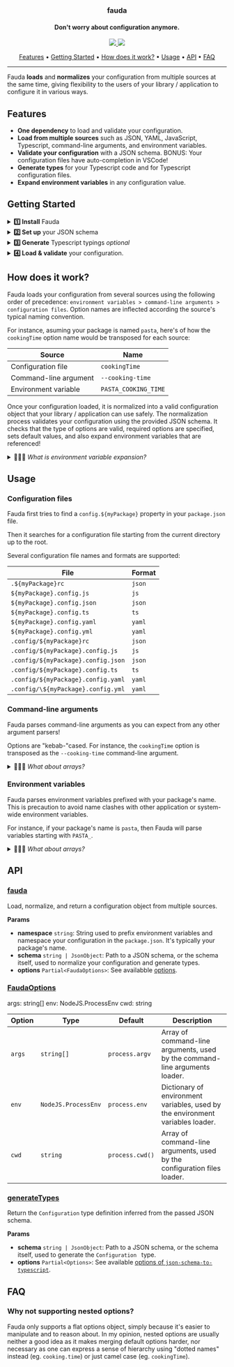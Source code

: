 <h3 align="center">fauda</h3>
<h4 align="center">Don't worry about configuration anymore.</h4>

<p align="center">
  <a href="https://zapier.slack.com/archives/CD4LXLTK5">
    <img src="https://img.shields.io/badge/team-foundations-brightgreen?style=flat-square" />
  </a>
  <a href="https://zapier.slack.com/archives/CD4LXLTK5">
    <img src="https://img.shields.io/badge/maintained-yes-brightgreen?style=flat-square" />
  </a>
</p>

<p align="center">
  <a href="#features">Features</a> •
  <a href="#getting-started">Getting Started</a> •
  <a href="#how-does-it-work">How does it work?</a> •
  <a href="#usage">Usage</a> •
  <a href="#api">API</a> •
  <a href="#faq">FAQ</a>
</p>

---

Fauda **loads** and **normalizes** your configuration from multiple sources at the same time, giving flexibility to the users of your library / application to configure it in various ways.

## Features

- **One dependency** to load and validate your configuration.
- **Load from multiple sources** such as JSON, YAML, JavaScript, Typescript, command-line arguments, and environment variables.
- **Validate your configuration** with a JSON schema. BONUS: Your configuration files have auto-completion in VSCode!
- **Generate types** for your Typescript code and for Typescript configuration files.
- **Expand environment variables** in any configuration value.

## Getting Started

<details>
<summary><b>1️⃣ Install</b> Fauda</summary><br>

```sh
npm install fauda
```

</details>

<details>
<summary><b>2️⃣ Set up</b> your JSON schema</summary><br>

Fauda relies on a [JSON schema](https://json-schema.org/) to load and validate your configuration, but also to generate types.

For more information please take a look at TODO.

```json
{
  "$schema": "http://json-schema.org/draft-07/schema",
  "title": "My awesome pasta app configuration",
  "type": "object",
  "properties": {
    "$schema": {
      "description": "Path to my pasta app's schema.",
      "type": "string"
    },
    "type": {
      "description": "The type of pasta.",
      "type": "string",
      "enum": ["Fettuccine", "Tagliatelle"],
      "default": "Fettuccine"
    },
    "cookingTime": {
      "description": "Cooking time in seconds.",
      "type": "number",
      "default": 300
    },
    "seasoning": {
      "description": "A list of seasoning ingredients.",
      "type": "array",
      "items": {
        "type": "string"
      },
      "default": ["Salt", "Pepper", "Olive Oil", "Pecorino"]
    }
  },
  "required": ["type"]
}
```

</details>

<details>
<summary><b>3️⃣ Generate</b> Typescript typings <i>optional</i></summary><br>

```sh
$ npx fauda types
```

This will generate the `Configuration` type in `src/configuration.ts` by default.

```ts
export interface Configuration {
  type: 'Fettuccine' | 'Tagliatelle'
  cookingTime?: number
  seasoning?: string[]
}
```

</details>

<details>
<summary><b>4️⃣ Load & validate</b> your configuration.</summary><br>

Assuming your package is named `pasta`:

```ts
import fauda from 'fauda'
import { Configuration } from './configuration'

async function loadConfiguration() {
  try {
    const configuration = await fauda<Configuration>('pasta')
  } catch (err) {
    console.error(err.message)
  }
}
```

</details>

## How does it work?

Fauda loads your configuration from several sources using the following order of precedence: `environment variables > command-line arguments > configuration files`. Option names are inflected according the source's typical naming convention.

For instance, asuming your package is named `pasta`, here's of how the `cookingTime` option name would be transposed for each source:

| Source                | Name                 |
| --------------------- | -------------------- |
| Configuration file    | `cookingTime`        |
| Command-line argument | `--cooking-time`     |
| Environment variable  | `PASTA_COOKING_TIME` |

Once your configuration loaded, it is normalized into a valid configuration object that your library / application can use safely. The normalization process validates your configuration using the provided JSON schema. It checks that the type of options are valid, required options are specified, sets default values, and also expand environment variables that are referenced!

<details>
<summary>🙋🏻‍♂️ <i>What is environment variable expansion?</i></summary><br>

You can reference an environment variable's name as your option's value. Fauda will replace it by the variable's value when loading the configuration.

Here's an example of an option referencing a environment variable:

```json
{
  "cookingTime": "${SOME_VAR}"
}
```

</details>

## Usage

### Configuration files

Fauda first tries to find a `config.${myPackage}` property in your `package.json` file.

Then it searches for a configuration file starting from the current directory up to the root.

Several configuration file names and formats are supported:

| File                               | Format |
| ---------------------------------- | ------ |
| `.${myPackage}rc`                  | `json` |
| `${myPackage}.config.js`           | `js`   |
| `${myPackage}.config.json`         | `json` |
| `${myPackage}.config.ts`           | `ts`   |
| `${myPackage}.config.yaml`         | `yaml` |
| `${myPackage}.config.yml`          | `yaml` |
| `.config/${myPackage}rc`           | `json` |
| `.config/${myPackage}.config.js`   | `js`   |
| `.config/${myPackage}.config.json` | `json` |
| `.config/${myPackage}.config.ts`   | `ts`   |
| `.config/${myPackage}.config.yaml` | `yaml` |
| `.config/\${myPackage}.config.yml` | `yaml` |

### Command-line arguments

Fauda parses command-line arguments as you can expect from any other argument parsers!

Options are "kebab-"cased. For instance, the `cookingTime` option is transposed as the `--cooking-time` command-line argument.

<details>
<summary>🙋🏻‍♂️ <i>What about arrays?</i></summary><br>

Arrays are supported in two ways.

1. Declare a JSON-compatible array as value.
2. Use the same argument multiple times.

Here's an example that gives the same result:

```sh
$ pasta --types=Fettuccine --types=Fettuccine
$ pasta --types="['Fettuccine', 'Tagliatelle']"
```

</details>

### Environment variables

Fauda parses environment variables prefixed with your package's name. This is precaution to avoid name clashes with other application or system-wide environment variables.

For instance, if your package's name is `pasta`, then Fauda will parse variables starting with `PASTA_`.

<details>
<summary>🙋🏻‍♂️ <i>What about arrays?</i></summary><br>

Arrays are supported! You simply need to declare a JSON-compatible array wrapped between quotes.

Here's an example:

```sh
$ PASTA_TYPES="['Fettuccine', 'Tagliatelle']"
```

</details>

## API

### [fauda](src/loader.ts#45)

Load, normalize, and return a configuration object from multiple sources.

**Params**

- **namespace** `string`: String used to prefix environment variables and namespace your configuration in the `package.json`. It's typically your package's name.
- **schema** `string | JsonObject`: Path to a JSON schema, or the schema itself, used to normalize your configuration and generate types.
- **options** `Partial<FaudaOptions>`: See availabble [options](#options).

### [FaudaOptions](src/types.ts#1)

args: string[]
env: NodeJS.ProcessEnv
cwd: string

| Option | Type                | Default         | Description                                                                    |
| ------ | ------------------- | --------------- | ------------------------------------------------------------------------------ |
| `args` | `string[]`          | `process.argv`  | Array of command-line arguments, used by the command-line arguments loader.    |
| `env`  | `NodeJS.ProcessEnv` | `process.env`   | Dictionary of environment variables, used by the environment variables loader. |
| `cwd`  | `string`            | `process.cwd()` | Array of command-line arguments, used by the configuration files loader.       |

### [generateTypes](src/generator.ts#36)

Return the `Configuration` type definition inferred from the passed JSON schema.

**Params**

- **schema** `string | JsonObject`: Path to a JSON schema, or the schema itself, used to generate the `Configuration ` type.
- **options** `Partial<Options>`: See available [options of `json-schema-to-typescript`](https://github.com/bcherny/json-schema-to-typescript#options).

## FAQ

### Why not supporting nested options?

Fauda only supports a flat options object, simply because it's easier to manipulate and to reason about. In my opinion, nested options are usually neither a good idea as it makes merging default options harder, nor necessary as one can express a sense of hierarchy using "dotted names" instead (eg. `cooking.time`) or just camel case (eg. `cookingTime`).
